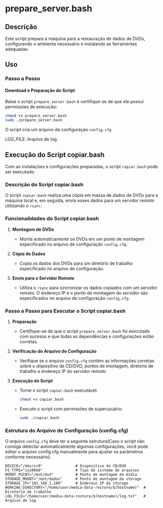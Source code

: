 # prepare_server.bash

## Descrição

Este script prepara a máquina para a restauração de dados de DVDs, configurando o ambiente necessário e instalando as ferramentas adequadas.

## Uso

### Passo a Passo

#### Download e Preparação do Script

Baixe o script `prepare_server.bash` e certifique-se de que ele possui permissões de execução:

```bash
chmod +x prepare_server.bash
sudo ./prepare_server.bash
```
O script cria um arquivo de configuração `config.cfg`

LOG_FILE: Arquivo de log.

## Execução do Script copiar.bash

Com as instalações e configurações preparadas, o script `copiar.bash` pode ser executado.

### Descrição do Script copiar.bash

O script `copiar.bash` realiza uma cópia em massa de dados de DVDs para a máquina local e, em seguida, envia esses dados para um servidor remoto utilizando o `rsync`.

### Funcionalidades do Script copiar.bash

1. **Montagem de DVDs**
   - Monta automaticamente os DVDs em um ponto de montagem especificado no arquivo de configuração `config.cfg`.

2. **Cópia de Dados**
   - Copia os dados dos DVDs para um diretório de trabalho especificado no arquivo de configuração.

3. **Envio para o Servidor Remoto**
   - Utiliza o `rsync` para sincronizar os dados copiados com um servidor remoto. O endereço IP e o ponto de montagem do servidor são especificados no arquivo de configuração `config.cfg`.

### Passo a Passo para Executar o Script copiar.bash

1. **Preparação**
   - Certifique-se de que o script `prepare_server.bash` foi executado com sucesso e que todas as dependências e configurações estão corretas.

2. **Verificação do Arquivo de Configuração**
   - Verifique se o arquivo `config.cfg` contém as informações corretas sobre o dispositivo de CD/DVD, pontos de montagem, diretório de trabalho e endereço IP do servidor remoto.

3. **Execução do Script**

   - Torne o script `copiar.bash` executável:

     ```bash
     chmod +x copiar.bash
     ```

   - Execute o script com permissões de superusuário:

     ```bash
     sudo ./copiar.bash
     ```

### Estrutura do Arquivo de Configuração (config.cfg)

O arquivo `config.cfg` deve ter a seguinte estrutura(Caso o script não consiga detectar automaticamente algumas configurações, você pode editar o arquivo config.cfg manualmente para ajustar os parâmetros conforme necessário):

```plaintext
DEVICE="/dev/sr0"               # Dispositivo de CD/DVD
FS_TYPE="iso9660"               # Tipo de sistema de arquivos
MOUNT_POINT="/mnt/dvd"          # Ponto de montagem da mídia
STORAGE_MOUNT="/mnt/dados"      # Ponto de montagem da storage
STORAGE_IP="192.168.1.100"      # Endereço IP da storage
WORKING_DIRECTORY="/home/user/media-data-restore/$(hostname)"  # Diretório de trabalho
LOG_FILE="/home/user/media-data-restore/$(hostname)/log.txt"   # Arquivo de log
